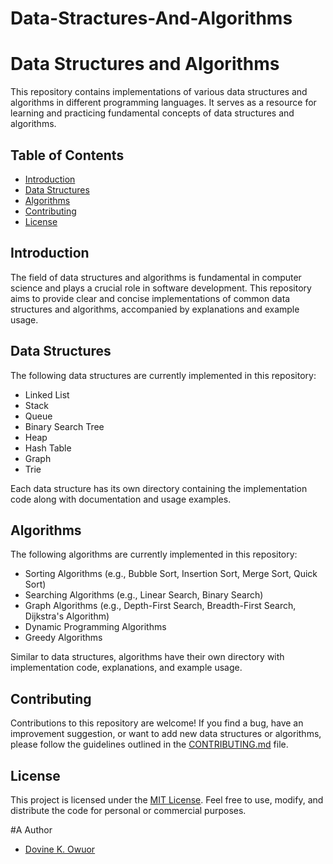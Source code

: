 # Data-Stractures-And-Algorithms
# Data Structures and Algorithms

This repository contains implementations of various data structures and algorithms in different programming languages. It serves as a resource for learning and practicing fundamental concepts of data structures and algorithms.

## Table of Contents

- [Introduction](#introduction)
- [Data Structures](#data-structures)
- [Algorithms](#algorithms)
- [Contributing](#contributing)
- [License](#license)

## Introduction

The field of data structures and algorithms is fundamental in computer science and plays a crucial role in software development. This repository aims to provide clear and concise implementations of common data structures and algorithms, accompanied by explanations and example usage.

## Data Structures

The following data structures are currently implemented in this repository:

- Linked List
- Stack
- Queue
- Binary Search Tree
- Heap
- Hash Table
- Graph
- Trie

Each data structure has its own directory containing the implementation code along with documentation and usage examples.

## Algorithms

The following algorithms are currently implemented in this repository:

- Sorting Algorithms (e.g., Bubble Sort, Insertion Sort, Merge Sort, Quick Sort)
- Searching Algorithms (e.g., Linear Search, Binary Search)
- Graph Algorithms (e.g., Depth-First Search, Breadth-First Search, Dijkstra's Algorithm)
- Dynamic Programming Algorithms
- Greedy Algorithms

Similar to data structures, algorithms have their own directory with implementation code, explanations, and example usage.

## Contributing

Contributions to this repository are welcome! If you find a bug, have an improvement suggestion, or want to add new data structures or algorithms, please follow the guidelines outlined in the [CONTRIBUTING.md](CONTRIBUTING.md) file.

## License

This project is licensed under the [MIT License](LICENSE). Feel free to use, modify, and distribute the code for personal or commercial purposes.

#A Author
- [Dovine K. Owuor](https://www.dovineowuor.github.io)
